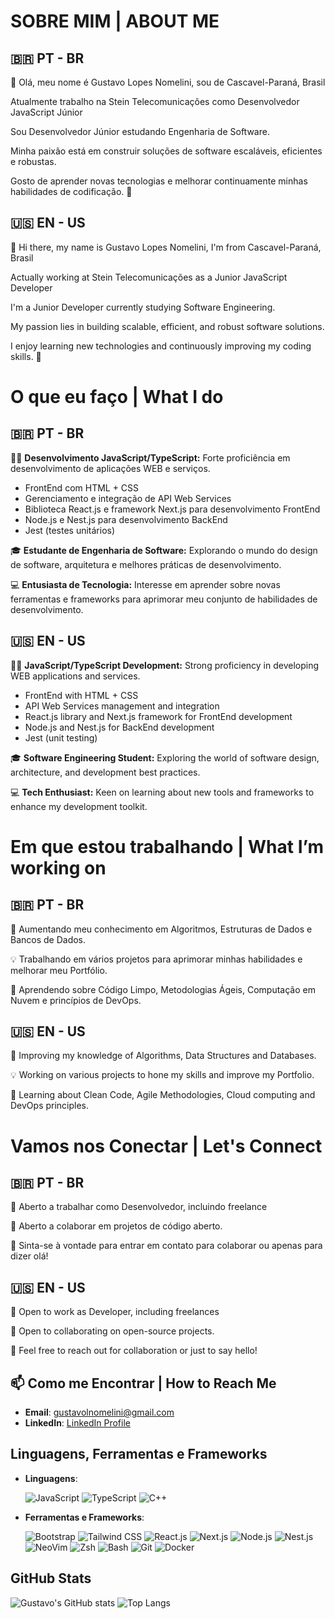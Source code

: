 # SOBRE MIM | ABOUT ME

## 🇧🇷 PT - BR
👋 Olá, meu nome é Gustavo Lopes Nomelini, sou de Cascavel-Paraná, Brasil

Atualmente trabalho na Stein Telecomunicações como Desenvolvedor JavaScript Júnior

Sou Desenvolvedor Júnior estudando Engenharia de Software.

Minha paixão está em construir soluções de software escaláveis, eficientes e robustas.

Gosto de aprender novas tecnologias e melhorar continuamente minhas habilidades de codificação. 🚀

## 🇺🇸 EN - US
👋 Hi there, my name is Gustavo Lopes Nomelini, I'm from Cascavel-Paraná, Brasil

Actually working at Stein Telecomunicações as a Junior JavaScript Developer

I'm a Junior Developer currently studying Software Engineering.

My passion lies in building scalable, efficient, and robust software solutions.

I enjoy learning new technologies and continuously improving my coding skills. 🚀

# O que eu faço | What I do

## 🇧🇷 PT - BR
👨‍💻 **Desenvolvimento JavaScript/TypeScript:** Forte proficiência em desenvolvimento de aplicações WEB e serviços.
  - FrontEnd com HTML + CSS 
  - Gerenciamento e integração de API Web Services
  - Biblioteca React.js e framework Next.js para desenvolvimento FrontEnd
  - Node.js e Nest.js para desenvolvimento BackEnd
  - Jest (testes unitários)

🎓 **Estudante de Engenharia de Software:** Explorando o mundo do design de software, arquitetura e melhores práticas de desenvolvimento.

💻 **Entusiasta de Tecnologia:** Interesse em aprender sobre novas ferramentas e frameworks para aprimorar meu conjunto de habilidades de desenvolvimento.

## 🇺🇸 EN - US
👨‍💻 **JavaScript/TypeScript Development:** Strong proficiency in developing WEB applications and services.
  - FrontEnd with HTML + CSS 
  - API Web Services management and integration
  - React.js library and Next.js framework for FrontEnd development
  - Node.js and Nest.js for BackEnd development
  - Jest (unit testing)

🎓 **Software Engineering Student:** Exploring the world of software design, architecture, and development best practices.

💻 **Tech Enthusiast:** Keen on learning about new tools and frameworks to enhance my development toolkit.

# Em que estou trabalhando | What I’m working on

## 🇧🇷 PT - BR
📘 Aumentando meu conhecimento em Algoritmos, Estruturas de Dados e Bancos de Dados.

💡 Trabalhando em vários projetos para aprimorar minhas habilidades e melhorar meu Portfólio.

🌱 Aprendendo sobre Código Limpo, Metodologias Ágeis, Computação em Nuvem e princípios de DevOps.

## 🇺🇸 EN - US
📘 Improving my knowledge of Algorithms, Data Structures and Databases.

💡 Working on various projects to hone my skills and improve my Portfolio.

🌱 Learning about Clean Code, Agile Methodologies, Cloud computing and DevOps principles.

# Vamos nos Conectar | Let's Connect

## 🇧🇷 PT - BR
💼 Aberto a trabalhar como Desenvolvedor, incluindo freelance

🔧 Aberto a colaborar em projetos de código aberto.

🤝 Sinta-se à vontade para entrar em contato para colaborar ou apenas para dizer olá!

## 🇺🇸 EN - US
💼 Open to work as Developer, including freelances

🔧 Open to collaborating on open-source projects.

🤝 Feel free to reach out for collaboration or just to say hello!

## 📫 Como me Encontrar | How to Reach Me
- **Email**: [gustavolnomelini@gmail.com](mailto:gustavolnomelini@gmail.com)
- **LinkedIn**: [LinkedIn Profile](https://www.linkedin.com/in/gustavo-lopes-nomelini-144bb1212/)

## Linguagens, Ferramentas e Frameworks

- **Linguagens**:
  
  ![JavaScript](https://img.shields.io/badge/JavaScript-F7DF1E?style=for-the-badge&logo=javascript&logoColor=black)
  ![TypeScript](https://img.shields.io/badge/TypeScript-3178C6?style=for-the-badge&logo=typescript&logoColor=white)
  ![C++](https://img.shields.io/badge/C%2B%2B-00599C?style=for-the-badge&logo=c%2B%2B&logoColor=white)

- **Ferramentas e Frameworks**:

  ![Bootstrap](https://img.shields.io/badge/Bootstrap-7952B3?style=for-the-badge&logo=bootstrap&logoColor=white)
  ![Tailwind CSS](https://img.shields.io/badge/Tailwind%20CSS-38B2AC?style=for-the-badge&logo=tailwind-css&logoColor=white)
  ![React.js](https://img.shields.io/badge/React-20232A?style=for-the-badge&logo=react&logoColor=61DAFB)
  ![Next.js](https://img.shields.io/badge/Next.js-000000?style=for-the-badge&logo=next.js&logoColor=white)
  ![Node.js](https://img.shields.io/badge/Node.js-339933?style=for-the-badge&logo=node.js&logoColor=white)
  ![Nest.js](https://img.shields.io/badge/Nest.js-E0234E?style=for-the-badge&logo=nestjs&logoColor=white)
  ![NeoVim](https://img.shields.io/badge/NeoVim-57A143?style=for-the-badge&logo=neovim&logoColor=white)
  ![Zsh](https://img.shields.io/badge/Zsh-5E0E02?style=for-the-badge&logo=gnu-bash&logoColor=white)
  ![Bash](https://img.shields.io/badge/Bash-4EAA25?style=for-the-badge&logo=gnu-bash&logoColor=white)
  ![Git](https://img.shields.io/badge/Git-F05032?style=for-the-badge&logo=git&logoColor=white)
  ![Docker](https://img.shields.io/badge/Docker-2496ED?style=for-the-badge&logo=docker&logoColor=white)

## GitHub Stats
![Gustavo's GitHub stats](https://github-readme-stats.vercel.app/api?username=gustavo-nomelini&show_icons=true&theme=nightowl)
![Top Langs](https://github-readme-stats.vercel.app/api/top-langs/?username=gustavo-nomelini&layout=compact&theme=nightowl)
